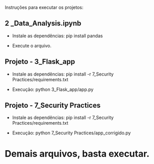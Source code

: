 Instruções para executar os projetos:

## 2 _Data_Analysis.ipynb

* Instale as dependências:
    pip install pandas

* Execute o arquivo.



## Projeto - 3_Flask_app

* Instale as dependências:
    pip install -r 7_Security Practices/requirements.txt

* Execução:
    python 3_Flask_app/app.py



## Projeto - 7_Security Practices

* Instale as dependências:
    pip install -r 7_Security Practices/requirements.txt

* Execução:
    python 7_Security Practices/app_corrigido.py


# Demais arquivos, basta executar.
